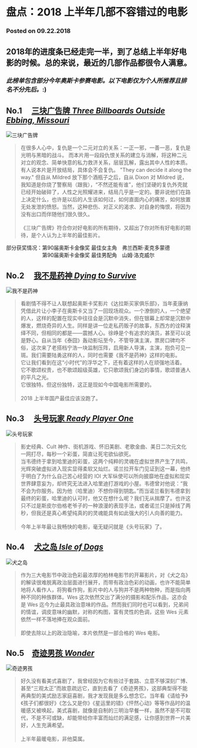 # **盘点：2018 上半年几部不容错过的电影**
### Posted on 09.22.2018
## 2018年的进度条已经走完一半，到了总结上半年好电影的时候。总的来说，最近的几部作品都很令人满意。
### *此榜单包含部分今年奥斯卡参赛电影。以下电影仅为个人所推荐且排名不分先后。*:)

## No.1 　[三块广告牌 *Three Billboards Outside Ebbing, Missouri*](https://movie.douban.com/subject/26611804/)

![三块广告牌](http://img5.mtime.cn/pi/2018/01/09/142147.48238273_1000X1000.jpg "海报")
>在很多人心中，复仇是一个二元对立的关系：一正一邪，一善一恶，复仇是光明与黑暗的战斗。  而本片用一段段仇恨关系的建立与消解，将这种二元对立的观念、简单快意的私力救济关系，层层瓦解，露出其中人性的本质。  
有人说本片是开放结局，具体会不会复仇。 "They can decide it along the way." 但自从 Mildred 放下那个酒瓶子之后，自从 Dixon 对 Mildred 说，我知道是你烧了警察局（跟我），“不然还能有谁”，他们坚硬的复仇外壳就已经开始破碎了，人性之光照耀进来，结局几乎是一定的。要非说他们在路上决定什么，也许是以后的人生该如何过，如何直面内心的痛苦，如何放置无处发泄的愤怒。当然，这种悲伤、对正义的渴求、对自身的悔恨，将因为没有出口而伴随他们很久很久。      
<br/>《三块广告牌》符合你对好电影的所有期待，又超出了你对所有好电影的期待，是个人认为上半年的最佳影片。                     

部分获奖情况：第90届奥斯卡金像奖 最佳女主角　弗兰西斯·麦克多蒙德  
　　　　　　　第90届奥斯卡金像奖 最佳男配角　山姆·洛克威尔　　


## No.2 　[我不是药神 *Dying to Survive*](https://movie.douban.com/subject/26752088/)

![我不是药神](http://img5.mtime.cn/pi/2018/04/12/164527.28929612_1000X1000.jpg "我不是药神") 
>看剧情不得不让人联想起奥斯卡奖影片《达拉斯买家俱乐部》，当年麦康纳凭借此片让小李子在奥斯卡又当了一回现场观众。一个潦倒的人，一个绝望的人，这样的配置在现实中往往会是沉默中消失，但在银幕上却常是沉默中爆发，燃烧奇异的人生。同样是讲一位走私药贩子的故事，东西方的诠释演绎不同，但相同的都是——震撼人心。徐峥是个有追求的演员，甚至可以说是野心。自从当年《泰囧》轰动影坛至今，不管导演主演，票房口碑均不俗，这次来了老搭档宁浩一块监制压阵，启用新人导演，主演，抱负可见一斑。我们需要陆勇这样的人，同时也需要《我不是药神》这样的电影。  
它让我们看到在这“小时代”的浮华之下，还有着这样的人在顽强地活着。
它不歌颂权贵，也不歌颂超级英雄，它只歌颂我们身边的事情，歌颂普通人的平凡之光。  
它很独特。但这份独特，这正是现如今中国电影所需要的。   
<br/>2018 上半年国产最佳应该没跑了。


## No.3 　[头号玩家 *Ready Player One*](https://movie.douban.com/subject/4920389/)

![头号玩家](http://img5.mtime.cn/pi/2018/03/01/155751.77028095_1000X1000.jpg "头号玩家")
>影史经典、Cult 神作、街机游戏、怀旧美剧、老歌金曲、美日二次元文化一网打尽，每秒一个彩蛋，简直让死宅欲仙欲死。  
当韦德终于拿到哈里迪的彩蛋，这两个纯粹的灵魂在虚拟世界产生了共鸣，光辉突破虚拟进入现实显得柔软又灿烂。诺兰拉开车门见证到这一幕，他终于明白了为什么自己苦心经营的 IOI 大军纵使可以所向披靡地在虚拟和现实世界肆意妄为，却终究无法进入哈里迪打游戏的小屋。韦德曾对他说：“我不会为你服务。因为他（哈里迪）不想你得到钥匙。”而当诺兰看到韦德拿到最终的彩蛋，哈里迪的认可时，他又在想什么呢？我们无从揣摩了。也许这只不过是斯皮尔伯格老爷子的一种浪漫的表现手法，或者诺兰只是掉线了两秒，但我还是真心希望纯真的的灵魂能具有如此强大的引人向善的能力。  
<br/>今年上半年最让我畅快的电影，毫无疑问就是《头号玩家》了。

## No.4 　[犬之岛 *Isle of Dogs*](https://movie.douban.com/subject/26640371/)

![犬之岛](http://img5.mtime.cn/pi/2018/03/19/093232.70808018_1000X1000.jpg "犬之岛")
>作为三大电影节中政治色彩最浓厚的柏林电影节的开幕影片，对《犬之岛》的解读很难脱离政治层面进行展开，而带有政治色彩的动画，也许不能简单地将人看作人，将狗看作狗，影片中的人与狗并不是两种物种，而是指向两种不同的种族群体。Wes 这次依然交出了满分的摄影和配乐作品，这亦会是 Wes 迄今为止最具政治意味的作品。然而我们同时也可以看到，兄弟间的情谊，调皮意味的幽默，对称的构图，富有灵性的色调，这些 Wes 元素依然一样不落地捧在观众面前。  
<br/>即使去除以上的政治隐喻，本片依然是一部合格的 Wes 电影。

## No.5　[奇迹男孩  *Wonder*](https://movie.douban.com/subject/26787574/)

![奇迹男孩](http://img5.mtime.cn/pi/2017/12/15/094313.78599719_1000X1000.jpg "奇迹男孩")
>好久没有看美式喜剧了，我曾经因为它有些过于套路、立意不够深刻广博、甚至“三观太正”而故意疏远它，直到去看了《奇迹男孩》，这部典型得不能再典型的美式励志家庭喜剧，我才发现我是多么想念它。当年看《请给予》《孩子们都很好》《怎么又是你》《星运里的错》《怦然心动》等等作品时的温暖感又被唤起，美式喜剧，就像是自制的三明治早餐一样，虽然不是不可取代，不是不可或缺，却能带给你丰富而灿烂的满足感，让你感到世界一片美好，人生充满希望。  
<br/>上半年最暖电影，非他莫属。